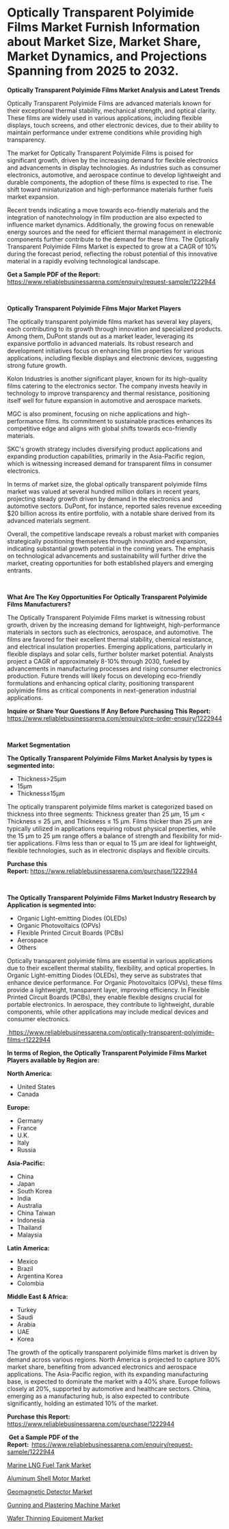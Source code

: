 <p><h1>Optically Transparent Polyimide Films Market Furnish Information about Market Size, Market Share, Market Dynamics, and Projections Spanning from 2025 to 2032.</h1></p><p><strong>Optically Transparent Polyimide Films Market Analysis and Latest Trends</strong></p>
<p><p>Optically Transparent Polyimide Films are advanced materials known for their exceptional thermal stability, mechanical strength, and optical clarity. These films are widely used in various applications, including flexible displays, touch screens, and other electronic devices, due to their ability to maintain performance under extreme conditions while providing high transparency.</p><p>The market for Optically Transparent Polyimide Films is poised for significant growth, driven by the increasing demand for flexible electronics and advancements in display technologies. As industries such as consumer electronics, automotive, and aerospace continue to develop lightweight and durable components, the adoption of these films is expected to rise. The shift toward miniaturization and high-performance materials further fuels market expansion.</p><p>Recent trends indicating a move towards eco-friendly materials and the integration of nanotechnology in film production are also expected to influence market dynamics. Additionally, the growing focus on renewable energy sources and the need for efficient thermal management in electronic components further contribute to the demand for these films. The Optically Transparent Polyimide Films Market is expected to grow at a CAGR of 10% during the forecast period, reflecting the robust potential of this innovative material in a rapidly evolving technological landscape.</p></p>
<p><strong>Get a Sample PDF of the Report:&nbsp;</strong> <a href="https://www.reliablebusinessarena.com/enquiry/request-sample/1222944?utm_campaign=2175&utm_medium=2&utm_source=Github&utm_content=ia&utm_term=28022025&utm_id=optically-transparent-polyimide-films">https://www.reliablebusinessarena.com/enquiry/request-sample/1222944</a></p>
<p>&nbsp;</p>
<p><strong>Optically Transparent Polyimide Films Major Market Players</strong></p>
<p><p>The optically transparent polyimide films market has several key players, each contributing to its growth through innovation and specialized products. Among them, DuPont stands out as a market leader, leveraging its expansive portfolio in advanced materials. Its robust research and development initiatives focus on enhancing film properties for various applications, including flexible displays and electronic devices, suggesting strong future growth.</p><p>Kolon Industries is another significant player, known for its high-quality films catering to the electronics sector. The company invests heavily in technology to improve transparency and thermal resistance, positioning itself well for future expansion in automotive and aerospace markets.</p><p>MGC is also prominent, focusing on niche applications and high-performance films. Its commitment to sustainable practices enhances its competitive edge and aligns with global shifts towards eco-friendly materials.</p><p>SKC's growth strategy includes diversifying product applications and expanding production capabilities, primarily in the Asia-Pacific region, which is witnessing increased demand for transparent films in consumer electronics.</p><p>In terms of market size, the global optically transparent polyimide films market was valued at several hundred million dollars in recent years, projecting steady growth driven by demand in the electronics and automotive sectors. DuPont, for instance, reported sales revenue exceeding $20 billion across its entire portfolio, with a notable share derived from its advanced materials segment.</p><p>Overall, the competitive landscape reveals a robust market with companies strategically positioning themselves through innovation and expansion, indicating substantial growth potential in the coming years. The emphasis on technological advancements and sustainability will further drive the market, creating opportunities for both established players and emerging entrants.</p></p>
<p>&nbsp;</p>
<p><strong>What Are The Key Opportunities For Optically Transparent Polyimide Films Manufacturers?</strong></p>
<p><p>The Optically Transparent Polyimide Films market is witnessing robust growth, driven by the increasing demand for lightweight, high-performance materials in sectors such as electronics, aerospace, and automotive. The films are favored for their excellent thermal stability, chemical resistance, and electrical insulation properties. Emerging applications, particularly in flexible displays and solar cells, further bolster market potential. Analysts project a CAGR of approximately 8-10% through 2030, fueled by advancements in manufacturing processes and rising consumer electronics production. Future trends will likely focus on developing eco-friendly formulations and enhancing optical clarity, positioning transparent polyimide films as critical components in next-generation industrial applications.</p></p>
<p><strong>Inquire or Share Your Questions If Any Before Purchasing This Report:</strong> <a href="https://www.reliablebusinessarena.com/enquiry/pre-order-enquiry/1222944?utm_campaign=2175&utm_medium=2&utm_source=Github&utm_content=ia&utm_term=28022025&utm_id=optically-transparent-polyimide-films">https://www.reliablebusinessarena.com/enquiry/pre-order-enquiry/1222944</a></p>
<p>&nbsp;</p>
<p><strong>Market Segmentation</strong></p>
<p><strong>The Optically Transparent Polyimide Films Market Analysis by types is segmented into:</strong></p>
<p><ul><li>Thickness>25μm</li><li>15μm<Thickness≤25μm</li><li>Thickness≤15μm</li></ul></p>
<p><p>The optically transparent polyimide films market is categorized based on thickness into three segments: Thickness greater than 25 μm, 15 μm < Thickness ≤ 25 μm, and Thickness ≤ 15 μm. Films thicker than 25 μm are typically utilized in applications requiring robust physical properties, while the 15 μm to 25 μm range offers a balance of strength and flexibility for mid-tier applications. Films less than or equal to 15 μm are ideal for lightweight, flexible technologies, such as in electronic displays and flexible circuits.</p></p>
<p><strong>Purchase this Report:&nbsp;</strong><a href="https://www.reliablebusinessarena.com/purchase/1222944?utm_campaign=2175&utm_medium=2&utm_source=Github&utm_content=ia&utm_term=28022025&utm_id=optically-transparent-polyimide-films">https://www.reliablebusinessarena.com/purchase/1222944</a></p>
<p>&nbsp;</p>
<p><strong>The Optically Transparent Polyimide Films Market Industry Research by Application is segmented into:</strong></p>
<p><ul><li>Organic Light-emitting Diodes (OLEDs)</li><li>Organic Photovoltaics (OPVs)</li><li>Flexible Printed Circuit Boards (PCBs)</li><li>Aerospace</li><li>Others</li></ul></p>
<p><p>Optically transparent polyimide films are essential in various applications due to their excellent thermal stability, flexibility, and optical properties. In Organic Light-emitting Diodes (OLEDs), they serve as substrates that enhance device performance. For Organic Photovoltaics (OPVs), these films provide a lightweight, transparent layer, improving efficiency. In Flexible Printed Circuit Boards (PCBs), they enable flexible designs crucial for portable electronics. In aerospace, they contribute to lightweight, durable components, while other applications may include medical devices and consumer electronics.</p></p>
<p><a href="https://www.reliablebusinessarena.com/optically-transparent-polyimide-films-r1222944?utm_campaign=2175&utm_medium=2&utm_source=Github&utm_content=ia&utm_term=28022025&utm_id=optically-transparent-polyimide-films">&nbsp;https://www.reliablebusinessarena.com/optically-transparent-polyimide-films-r1222944</a></p>
<p><strong>In terms of Region, the Optically Transparent Polyimide Films Market Players available by Region are:</strong></p>
<p>
    <p> <strong> North America: </strong>
        <ul>
            <li>United States</li>
            <li>Canada</li>
        </ul>
        </p> 
    <p> <strong> Europe: </strong>
        <ul>
            <li>Germany</li>
            <li>France</li>
            <li>U.K.</li>
            <li>Italy</li>
            <li>Russia</li>
        </ul>
        </p> 
    <p> <strong> Asia-Pacific: </strong>
        <ul>
            <li>China</li>
            <li>Japan</li>
            <li>South Korea</li>
            <li>India</li>
            <li>Australia</li>
            <li>China Taiwan</li>
            <li>Indonesia</li>
            <li>Thailand</li>
            <li>Malaysia</li>
        </ul>
        </p> 
    <p> <strong> Latin America: </strong>
        <ul>
            <li>Mexico</li>
            <li>Brazil</li>
            <li>Argentina Korea</li>
            <li>Colombia</li>
        </ul>
        </p> 
    <p> <strong> Middle East & Africa: </strong>
        <ul>
            <li>Turkey</li>
            <li>Saudi</li>
            <li>Arabia</li>
            <li>UAE</li>
            <li>Korea</li>
        </ul>
    </p>
    </p>
<p><p>The growth of the optically transparent polyimide films market is driven by demand across various regions. North America is projected to capture 30% market share, benefiting from advanced electronics and aerospace applications. The Asia-Pacific region, with its expanding manufacturing base, is expected to dominate the market with a 40% share. Europe follows closely at 20%, supported by automotive and healthcare sectors. China, emerging as a manufacturing hub, is also expected to contribute significantly, holding an estimated 10% of the market.</p></p>
<p><strong>Purchase this Report: </strong><a href="https://www.reliablebusinessarena.com/purchase/1222944?utm_campaign=2175&utm_medium=2&utm_source=Github&utm_content=ia&utm_term=28022025&utm_id=optically-transparent-polyimide-films">https://www.reliablebusinessarena.com/purchase/1222944</a></p>
<p>&nbsp;<strong>Get a Sample PDF of the Report:&nbsp;&nbsp;</strong><a href="https://www.reliablebusinessarena.com/enquiry/request-sample/1222944?utm_campaign=2175&utm_medium=2&utm_source=Github&utm_content=ia&utm_term=28022025&utm_id=optically-transparent-polyimide-films">https://www.reliablebusinessarena.com/enquiry/request-sample/1222944</a></p>
<p><strong></strong></p>
<p><p><a href="https://github.com/cachaskluwe/Market-Research-Report-List-1/blob/main/marine-lng-fuel-tank-market.md?utm_campaign=2175&utm_medium=2&utm_source=Github&utm_content=ia&utm_term=28022025&utm_id=optically-transparent-polyimide-films">Marine LNG Fuel Tank Market</a></p><p><a href="https://github.com/jenevycachat/Market-Research-Report-List-1/blob/main/aluminum-shell-motor-market.md?utm_campaign=2175&utm_medium=2&utm_source=Github&utm_content=ia&utm_term=28022025&utm_id=optically-transparent-polyimide-films">Aluminum Shell Motor Market</a></p><p><a href="https://github.com/lelkohydesyj/Market-Research-Report-List-1/blob/main/geomagnetic-detector-market.md?utm_campaign=2175&utm_medium=2&utm_source=Github&utm_content=ia&utm_term=28022025&utm_id=optically-transparent-polyimide-films">Geomagnetic Detector Market</a></p><p><a href="https://github.com/mehakmiamid1/Market-Research-Report-List-1/blob/main/gunning-and-plastering-machine-market.md?utm_campaign=2175&utm_medium=2&utm_source=Github&utm_content=ia&utm_term=28022025&utm_id=optically-transparent-polyimide-films">Gunning and Plastering Machine Market</a></p><p><a href="https://github.com/cobinaydin13/Market-Research-Report-List-1/blob/main/wafer-thinning-equipment-market.md?utm_campaign=2175&utm_medium=2&utm_source=Github&utm_content=ia&utm_term=28022025&utm_id=optically-transparent-polyimide-films">Wafer Thinning Equipment Market</a></p></p>